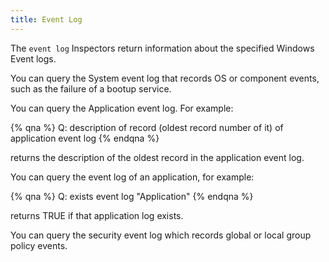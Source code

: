 ```yaml
---
title: Event Log
---
```


The `event log` Inspectors return information about the specified Windows Event logs.

You can query the System event log that records OS or component events, such as the failure of a bootup service.


You can query the Application event log. For example:

{% qna %}
Q:  description of record (oldest record number of it) of application event log
{% endqna %}

returns the description of the oldest record in the application event log.


You can query the event log of an application, for example:

{% qna %}
Q:  exists event log "Application"
{% endqna %}

returns TRUE if that application log exists.


You can query the security event log which records global or local group policy events.
